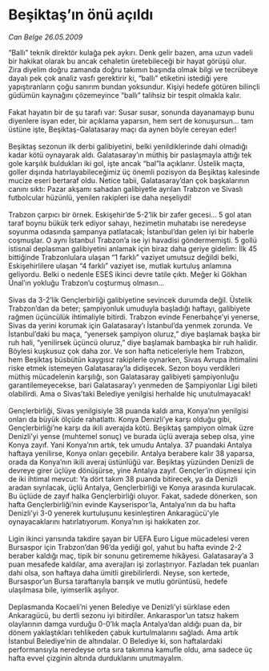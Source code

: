 # Beşiktaş’ın önü açıldı

*Can Belge 26.05.2009*

<div class="taraf_structure_2col_1zq">
<div class="margen_n">



 <p>“Ballı” teknik direktör kulağa pek aykırı. Denk gelir bazen, ama uzun vadeli bir hakikat olarak bu ancak cehaletin üretebileceği bir hayat görüşü olur. Zira diyelim doğru zamanda doğru takımın başında olmak bilgi ve tecrübeye dayalı pek çok analiz vasfı gerektirir ki, “ballı” etiketini istediği yere yapıştıranların çoğu sanırım bundan yoksundur. Kişiyi hedefe götüren bilinçli güdümün kaynağını çözemeyince “ballı” talihsiz bir tespit olmakla kalır. <br/><br/>Fakat hayatın bir de şu tarafı var: Susar susar, sonunda dayanamayıp bunu diyenlere isyan eder, bir açıklama yaparsın, hem sert de konuşursun... tam üstüne işte, Beşiktaş-Galatasaray maçı da aynen böyle cereyan eder!<br/><br/>Beşiktaş sezonun ilk derbi galibiyetini, belki yenildiklerinde dahi olmadığı kadar kötü oynayarak aldı. Galatasaray’ın müthiş bir paslaşmayla attığı tek gole karşılık buldukları iki gol, işte ancak “bal”la açıklanır. Üstelik maçta, goller dışında hatırlayabileceğimiz üç önemli pozisyon da Beşiktaş kalesinde mucize eseri bertaraf oldu. Netice tabii, Galatasaray’dan çok başkalarının canını sıktı: Pazar akşamı sahadan galibiyetle ayrılan Trabzon ve Sivaslı futbolcular hüzünlü, yenilen rakipleri ise daha neşeliydi! <br/><br/>Trabzon çarpıcı bir örnek. Eskişehir’de 5-2’lik bir zafer gecesi... 5 gol atan taraf boynu bükük terk ediyor sahayı, hezimetin muhatabı ise neredeyse soyunma odasında şampanya patlatacak; İstanbul’dan gelen iyi bir haberle coşmuşlar. O aynı İstanbul Trabzon’a ise iyi havadisi göndermemişti. 5 gollü istisnaî deplasman galibiyetini anlamak için biraz daha geriye gidelim: İlk 45 bittiğinde Trabzonlulara ulaşan “1 farklı” vaziyet umutsuz değildi belki, Eskişehirlilere ulaşan “4 farklı” vaziyet ise, mutlak kurtuluş anlamına geliyordu. Belki o nedenle ESES ikinci devre tatile çıktı. Meğer ki Gökhan Ünal’ın yokluğu Trabzon’u coşturmuş olmasın... <br/><br/>Sivas da 3-2’lik Gençlerbirliği galibiyetine sevincek durumda değil. Üstelik Trabzon’dan da beter; şampiyonluk umuduyla başladığı haftayı, galibiyete rağmen üçüncülük ihtimaliyle bitirdi. Trabzon evinde Fenerbahçe’yi yenerse, Sivas da yerini korumak için Galatasaray’ı İstanbul’da yenmek zorunda. Ve İstanbul’daki bu maça, “yenersek şampiyon oluruz,” diye başlamak başka bir ruh hali, “yenilirsek üçüncü oluruz,” diye başlamak bambaşka bir ruh halidir. Böylesi kuşkusuz çok daha zor. Ve son hafta neticeleriyle hem Trabzon, hem Beşiktaş büsbütün kaygısız rakiplerle oynarken, Sivas Avrupa ihtimalini riske etmek istemeyen Galatasaray’la didişecek. Sezon boyu verdikleri müthiş mücadelenin karşılığı, son Galatasaray galibiyeti şampiyonluğu garantilemeyecekse, bari Galatasaray’ı yenmeden de Şampiyonlar Ligi bileti olabilirdi. Ama o Sivas’taki Belediye yenilgisi herhalde hiç unutulmayacak! <br/><br/>Gençlerbirliği, Sivas yenilgisiyle 38 puanda kaldı ama, Konya’nın yenilgisi onları da büyük ölçüde rahatlattı. Konya Denizli’ye karşı olduğu gibi, Gençlerbirliği’ne karşı da ikili averajda kötü. Beşiktaş şampiyon olmak üzre Denizli’yi yense (muhtemel sonuç) ve burada üçlü averaja sebep olsa, yine Konya zayıf. Yani Konya’nın artık, tek umudu Antalya. 37 puandaki Antalya haftaya yenilirse, Konya onları geçebilir. Antalya berabere kalır 38 yaparsa, orada da Konya’nın ikili averaj üstünlüğü var. Beşiktaş yüzünden Denizli de devreye girer üçlüye dönüşürse, yine Antalya zayıf. Gençler’in düşmesi için de iki ihtimal mevcut: Ya dört takım 38 puanda bitirecek, ya da Denizli aradan sıyrılacak, üçlü Antalya, Gençlerbirliği ve Konya arasında kurulacak. Bu üçlüde de zayıf halka Gençlerbirliği oluyor. Fakat, sadede dönerken, son hafta Gençlerbirliği’nin evinde Kayserispor’la, Antalya’nın da bu hafta Denizli’yi 3-0 yenerek kurtuluşunu kesinleştiren Ankaragücü’yle oynayacaklarını hatırlatıyorum. Konya’nın işi hakikaten zor. <br/><br/>Ligin ikinci yarısında takdire şayan bir UEFA Euro Ligue mücadelesi veren Bursaspor için Trabzon’dan 96’da yediği gol, yahut bu hafta evinde 2-2 beraber kaldığı maç, tipik bir sonunu getirememe hikâyesi. Galatasaray’a 3 puan mesafede kaldılar, ama averajları işi zorlaştırıyor. Fazladan tek puanları dahi olsa, son haftaya daha ümitli girebilirlerdi. Neyse, son kertede, Bursaspor’un Bursa taraftarıyla barışık ve mutlu görüntüsü, hedefe ulaşılmasa bile, iyimserlik aşılıyor. <br/><br/>Deplasmanda Kocaeli’ni yenen Belediye ve Denizli’yi sürklase eden Ankaragücü, bu dertli sezonu iyi bitirdiler. Ankaraspor’un tatsız hakem olaylarının damga vurduğu 0-0’lık maçla Antalya’dan aldığı puan da, bir dönem yaklaştıkları tehlikeden çabuk kurtulmalarını sağladı. Ama artık İstanbul Belediye’nin de altındalar. O Belediye ki, son haftalardaki performansıyla neredeyse orta sıra takımına kamufle oldu, ama sadece üç hafta evvel çizginin altında durduklarını unutmayalım.</p>
<br/>
<br/>
<br/>



<br/>


<div id="taraf_not">
</div>

</div>


</div>
